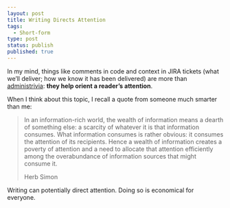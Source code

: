 ```yaml
---
layout: post
title: Writing Directs Attention
tags:
  - Short-form
type: post
status: publish
published: true
---
```


In my mind, things like comments in code and context in JIRA tickets (what we’ll
deliver; how we know it has been delivered) are more than
[administrivia](https://www.merriam-webster.com/dictionary/administrivia):
**they help orient a reader’s attention**.

When I think about this topic, I recall a quote from someone much smarter than
me:

> In an information-rich world, the wealth of information means a dearth of
something else: a scarcity of whatever it is that information consumes. What
information consumes is rather obvious: it consumes the attention of its
recipients. Hence a wealth of information creates a poverty of attention and a
need to allocate that attention efficiently among the overabundance of
information sources that might consume it.
>
>
> Herb Simon

Writing can potentially direct attention. Doing so is economical for everyone.
